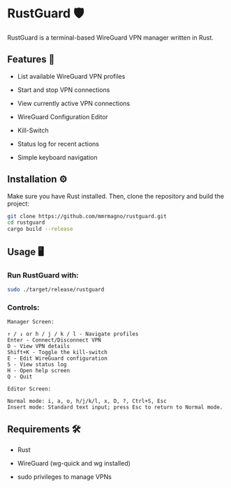 # RustGuard 🛡️

RustGuard is a terminal-based WireGuard VPN manager written in Rust.

## Features 🚀

- List available WireGuard VPN profiles

- Start and stop VPN connections

- View currently active VPN connections

- WireGuard Configuration Editor

- Kill-Switch

- Status log for recent actions

- Simple keyboard navigation

## Installation ⚙️

Make sure you have Rust installed. Then, clone the repository and build the project:
```sh
git clone https://github.com/mmrmagno/rustguard.git
cd rustguard
cargo build --release
```
## Usage 🖥️

### Run RustGuard with:

```sh
sudo ./target/release/rustguard
```

### Controls:

```
Manager Screen:

↑ / ↓ or h / j / k / l - Navigate profiles
Enter - Connect/Disconnect VPN
D - View VPN details
Shift+K - Toggle the kill-switch
E - Edit WireGuard configuration
S - View status log
H - Open help screen
Q - Quit

Editor Screen:

Normal mode: i, a, o, h/j/k/l, x, D, ?, Ctrl+S, Esc
Insert mode: Standard text input; press Esc to return to Normal mode.

```
## Requirements 🛠️

- Rust

- WireGuard (wg-quick and wg installed)

- sudo privileges to manage VPNs
